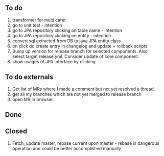 
## To do
1. transformer for multi caret
1. go to unit test - intention
1. go to JPA repository clicking on table name - intention
1. go to JPA repository clicking on entity - intention
1. convert sql extracted from DB to java JPA entity class
1. on click do create entry in changelog and update + rollback scripts
1. Bump up version for release branch for selected components. Also select target release.yml. Consider update of core component.
1. show usages of JPA interface by clicking

## To do externals
1. Get list of MRs where I made a comment but not yet resolved a thread.
1. get all my branches which are not yet merged to release branch
1. open MR in browser


## Done


## Closed
1. Fetch, update master, rebase current upon master - rebase is dangerous operation and could be better accomplished manually